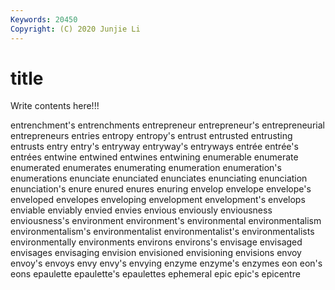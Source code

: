 ```yaml
---
Keywords: 20450
Copyright: (C) 2020 Junjie Li
---
```


# title

Write contents here!!!

entrenchment's 
entrenchments 
entrepreneur 
entrepreneur's 
entrepreneurial 
entrepreneurs 
entries 
entropy 
entropy's 
entrust
entrusted 
entrusting 
entrusts 
entry 
entry's 
entryway 
entryway's 
entryways 
entrée 
entrée's
entrées 
entwine 
entwined 
entwines 
entwining 
enumerable 
enumerate 
enumerated 
enumerates 
enumerating
enumeration 
enumeration's 
enumerations 
enunciate 
enunciated 
enunciates 
enunciating 
enunciation 
enunciation's 
enure
enured 
enures 
enuring 
envelop 
envelope 
envelope's 
enveloped 
envelopes 
enveloping 
envelopment
envelopment's 
envelops 
enviable 
enviably 
envied 
envies 
envious 
enviously 
enviousness 
enviousness's
environment 
environment's 
environmental 
environmentalism 
environmentalism's 
environmentalist 
environmentalist's 
environmentalists 
environmentally 
environments
environs 
environs's 
envisage 
envisaged 
envisages 
envisaging 
envision 
envisioned 
envisioning 
envisions
envoy 
envoy's 
envoys 
envy 
envy's 
envying 
enzyme 
enzyme's 
enzymes 
eon
eon's 
eons 
epaulette 
epaulette's 
epaulettes 
ephemeral 
epic 
epic's 
epicentre 
